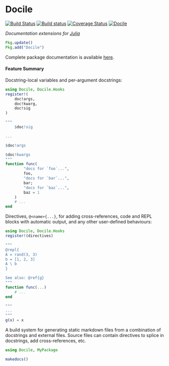 <!-- Generated by Docile.jl | 2015-09-16T09:47:36 -->

# Docile

[![Build Status](https://travis-ci.org/MichaelHatherly/Docile.jl.svg?branch=master)](https://travis-ci.org/MichaelHatherly/Docile.jl) [![Build status](https://ci.appveyor.com/api/projects/status/ttlbaxp6pgknfru5/branch/master?svg=true)](https://ci.appveyor.com/project/MichaelHatherly/docile-jl/branch/master) [![Coverage Status](http://codecov.io/github/MichaelHatherly/Docile.jl/coverage.svg?branch=master)](http://codecov.io/github/MichaelHatherly/Docile.jl?branch=master) [![Docile](http://pkg.julialang.org/badges/Docile_0.4.svg)](http://pkg.julialang.org/?pkg=Docile&ver=0.4)

*Documentation extensions for [Julia](http://www.julialang.org)*

```julia
Pkg.update()
Pkg.add("Docile")
```

Complete package documentation is available [here](doc/build/SUMMARY.md).

#### Feature Summary

Docstring-local variables and per-argument docstrings:

```julia
using Docile, Docile.Hooks
register!(
    doc!args,
    doc!kwarg,
    doc!sig
)

"""
    $doc!sig

...

$doc!args

$doc!kwargs
"""
function func(
        "docs for `foo`...",
        foo,
        "docs for `bar`...",
        bar;
        "docs for `baz`...",
        baz = 1
    )
    # ...
end
```

Directives, `@<name>{...}`, for adding cross-references, code and REPL blocks with automatic output, and any other user-defined behaviours:

```julia
using Docile, Docile.Hooks
register!(directives)

"""
@repl{
A = rand(3, 3)
b = [1, 2, 3]
A \ b
}

See also: @ref{g}
"""
function func(...)
    # ...
end

"""
...
"""
g(x) = x
```

A build system for generating static markdown files from a combination of docstrings and external files. Source files can contain directives to splice in docstrings, add cross-references, etc.

```julia
using Docile, MyPackage

makedocs()
```

